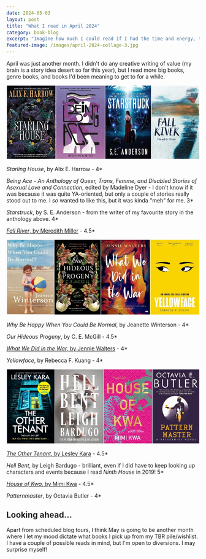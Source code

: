 ```yaml
---
date: 2024-05-03
layout: post
title: "What I read in April 2024"
category: book-blog
excerpt: "Imagine how much I could read if I had the time and energy, though."
featured-image: /images/april-2024-collage-3.jpg
---
```


April was just another month. I didn't do any creative writing of value (my brain is a story idea desert so far this year), but I read more big books, genre books, and books I'd been meaning to get to for a while.

![Starling House, Being Act, Starstruck, Fall River](/images/april-2024-collage-1.jpg)

<cite>Starling House</cite>, by Alix E. Harrow - 4*

<cite>Being Ace - An Anthology of Queer, Trans, Femme, and Disabled Stories of Asexual Love and Connection</cite>, edited by Madeline Dyer - I don't know if it was because it was quite YA-oriented, but only a couple of stories really stood out to me. I *so* wanted to like this, but it was kinda "meh" for me. 3*

<cite>Starstruck</cite>, by S. E. Anderson - from the writer of my favourite story in the anthology above. 4*

[<cite>Fall River</cite>, by Meredith Miller](/blog-tour-fall-river/) - 4.5*

![Why Be Happy When You Could Be Normal, Our Hideous Progeny, What We Did in the War, Yellowface](/images/april-2024-collage-2.jpg)

<cite>Why Be Happy When You Could Be Normal</cite>, by Jeanette Winterson - 4*

<cite>Our Hideous Progeny</cite>, by C. E. McGill - 4.5*

[<cite>What We Did in the War</cite>, by Jennie Walters](/blog-tour-what-we-did-in-the-war/) - 4*

<cite>Yellowface</cite>, by Rebecca F. Kuang - 4*

![The Other Tenant, Hell Bent, House of Kwa, Patternmaster](/images/april-2024-collage-3.jpg)

[<cite>The Other Tenant</cite>, by Lesley Kara](/blog-tour-the-other-tenant/) - 4.5*

<cite>Hell Bent</cite>, by Leigh Bardugo - brilliant, even if I did have to keep looking up characters and events because I read <cite>Ninth House</cite> in 2019! 5*

[<cite>House of Kwa</cite>, by Mimi Kwa](/blog-tour-house-of-kwa/) - 4.5*

<cite>Patternmaster</cite>, by Octavia Butler - 4*

## Looking ahead...

Apart from scheduled blog tours, I think May is going to be another month where I let my mood dictate what books I pick up from my TBR pile/wishlist. I have a couple of possible reads in mind, but I'm open to diversions. I may surprise myself!